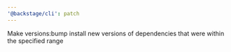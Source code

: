 ```yaml
---
'@backstage/cli': patch
---
```


Make versions:bump install new versions of dependencies that were within the specified range
